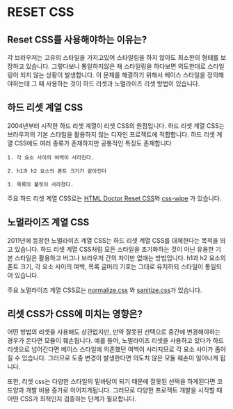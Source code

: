 # RESET CSS

## Reset CSS를 사용해야하는 이유는?

 각 브라우저는 고유의 스타일을 가지고있어 스타일링을 하지 않아도 최소한의 형태를 보장하고 있습니다. 그렇다보니 통일하지않은 채 스타일링을 하다보면 의도한대로 스타일링이 되지 않는 상황이 발생합니다. 이 문제를 해결하기 위해서 베이스 스타일을 정의해야하는데 그 때 사용하는 것이 하드 리셋과 노멀라이즈 리셋 방법이 있습니다.

## 하드 리셋 계열 CSS

 2004년부터 시작한 하드 리셋 계열이 리셋 CSS의 원점입니다. 하드 리셋 계열 CSS는 브라우저의 기본 스타일을 활용하지 않는 디자인 프로젝트에 적합합니다. 하드 리셋 계열 CSS에도 여러 종류가 존재하지만 공통적인 특징도 존재합니다

	1. 각 요소 사이의 여백이 사라진다.

	2. h1과 h2 요소의 폰트 크기가 같아진다

	3. 목록의 불릿이 사라졌다.

주요 하드 리셋 계열 CSS로는 [HTML Doctor Reset CSS](http://html5doctor.com/html-5-reset-stylesheet/)와 [css-wipe](https://github.com/stackcss/css-wipe) 가 있습니다.

## 노멀라이즈 계열 CSS

 2011년에 등장한 노멀라이즈 계열 CSS는 하드 리셋 계열 CSS를 대체한다는 목적을 띄고 있습니다. 하드 리셋 계열 CSS처럼 모든 스타일을 초기화하는 것이 아닌 유용한 기본 스타일은 활용하고 버그나 브라우저 간의 차이만 없애는 방법입니다. h1과 h2 요소의 폰트 크기, 각 요소 사이의 여백, 목록 글머리 기호는 그대로 유지하되 스타일이 통일되어 있습니다. 

주요 노멀라이즈 계열 CSS로는 [normalize.css](https://necolas.github.io/normalize.css/) 와 [sanitize.css](https://csstools.github.io/sanitize.css/)가 있습니다.

## 리셋 CSS가 CSS에 미치는 영향은?

어떤 방법의 리셋을 사용해도 상관없지만, 만약 잘못된 선택으로 중간에 변경해야하는 경우가 온다면 모듈이 훼손됩니다. 예를 들어, 노멀라이즈 리셋을 사용하고 있다가 하드 리셋으로 넘어간다면 베이스 스타일에 의존했던 여백이 사라지므로 각 요소 사이가 좁아질 수 있습니다. 그러므로 도중 변경이 발생한다면 의도치 않은 모듈 훼손이 일어나게 됩니다. 

또한, 리셋 css는 다양한 스타일의 밑바탕이 되기 때문에 잘못된 선택을 하게된다면 코드양과 개발 비용 증가로 이어지게됩니다. 
그러므로 다양한 프로젝트 개발을 시작할 때 어떤 CSS가 최적인지 검증하는 단계가 필요합니다. 

